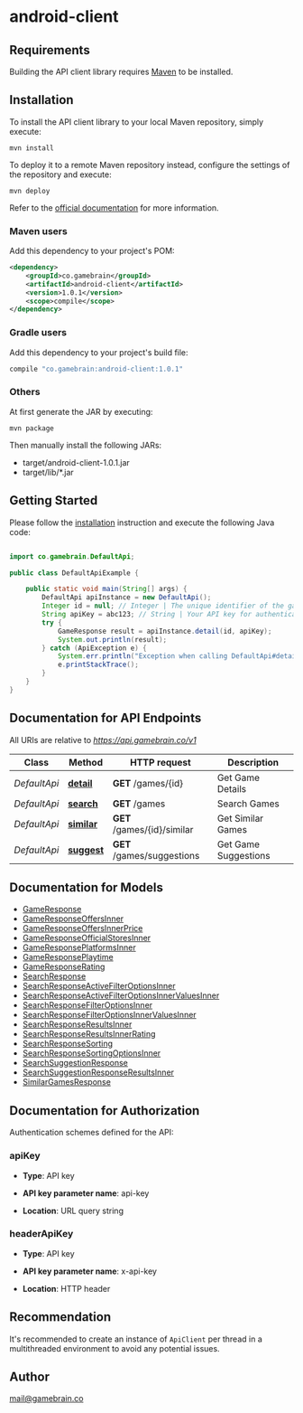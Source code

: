 # android-client

## Requirements

Building the API client library requires [Maven](https://maven.apache.org/) to be installed.

## Installation

To install the API client library to your local Maven repository, simply execute:

```shell
mvn install
```

To deploy it to a remote Maven repository instead, configure the settings of the repository and execute:

```shell
mvn deploy
```

Refer to the [official documentation](https://maven.apache.org/plugins/maven-deploy-plugin/usage.html) for more information.

### Maven users

Add this dependency to your project's POM:

```xml
<dependency>
    <groupId>co.gamebrain</groupId>
    <artifactId>android-client</artifactId>
    <version>1.0.1</version>
    <scope>compile</scope>
</dependency>
```

### Gradle users

Add this dependency to your project's build file:

```groovy
compile "co.gamebrain:android-client:1.0.1"
```

### Others

At first generate the JAR by executing:

    mvn package

Then manually install the following JARs:

- target/android-client-1.0.1.jar
- target/lib/*.jar

## Getting Started

Please follow the [installation](#installation) instruction and execute the following Java code:

```java

import co.gamebrain.DefaultApi;

public class DefaultApiExample {

    public static void main(String[] args) {
        DefaultApi apiInstance = new DefaultApi();
        Integer id = null; // Integer | The unique identifier of the game.
        String apiKey = abc123; // String | Your API key for authentication.
        try {
            GameResponse result = apiInstance.detail(id, apiKey);
            System.out.println(result);
        } catch (ApiException e) {
            System.err.println("Exception when calling DefaultApi#detail");
            e.printStackTrace();
        }
    }
}

```

## Documentation for API Endpoints

All URIs are relative to *https://api.gamebrain.co/v1*

Class | Method | HTTP request | Description
------------ | ------------- | ------------- | -------------
*DefaultApi* | [**detail**](docs/DefaultApi.md#detail) | **GET** /games/{id} | Get Game Details
*DefaultApi* | [**search**](docs/DefaultApi.md#search) | **GET** /games | Search Games
*DefaultApi* | [**similar**](docs/DefaultApi.md#similar) | **GET** /games/{id}/similar | Get Similar Games
*DefaultApi* | [**suggest**](docs/DefaultApi.md#suggest) | **GET** /games/suggestions | Get Game Suggestions


## Documentation for Models

 - [GameResponse](docs/GameResponse.md)
 - [GameResponseOffersInner](docs/GameResponseOffersInner.md)
 - [GameResponseOffersInnerPrice](docs/GameResponseOffersInnerPrice.md)
 - [GameResponseOfficialStoresInner](docs/GameResponseOfficialStoresInner.md)
 - [GameResponsePlatformsInner](docs/GameResponsePlatformsInner.md)
 - [GameResponsePlaytime](docs/GameResponsePlaytime.md)
 - [GameResponseRating](docs/GameResponseRating.md)
 - [SearchResponse](docs/SearchResponse.md)
 - [SearchResponseActiveFilterOptionsInner](docs/SearchResponseActiveFilterOptionsInner.md)
 - [SearchResponseActiveFilterOptionsInnerValuesInner](docs/SearchResponseActiveFilterOptionsInnerValuesInner.md)
 - [SearchResponseFilterOptionsInner](docs/SearchResponseFilterOptionsInner.md)
 - [SearchResponseFilterOptionsInnerValuesInner](docs/SearchResponseFilterOptionsInnerValuesInner.md)
 - [SearchResponseResultsInner](docs/SearchResponseResultsInner.md)
 - [SearchResponseResultsInnerRating](docs/SearchResponseResultsInnerRating.md)
 - [SearchResponseSorting](docs/SearchResponseSorting.md)
 - [SearchResponseSortingOptionsInner](docs/SearchResponseSortingOptionsInner.md)
 - [SearchSuggestionResponse](docs/SearchSuggestionResponse.md)
 - [SearchSuggestionResponseResultsInner](docs/SearchSuggestionResponseResultsInner.md)
 - [SimilarGamesResponse](docs/SimilarGamesResponse.md)


## Documentation for Authorization

Authentication schemes defined for the API:
### apiKey

- **Type**: API key

- **API key parameter name**: api-key
- **Location**: URL query string

### headerApiKey

- **Type**: API key

- **API key parameter name**: x-api-key
- **Location**: HTTP header


## Recommendation

It's recommended to create an instance of `ApiClient` per thread in a multithreaded environment to avoid any potential issues.

## Author

mail@gamebrain.co

